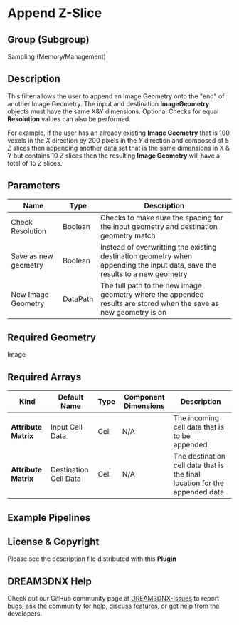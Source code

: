 # Append Z-Slice 


## Group (Subgroup)

Sampling (Memory/Management)


## Description

This filter allows the user to append an Image Geometry onto the "end" of another Image Geometry. The input and 
destination **ImageGeometry** objects must have the same X&Y dimensions. Optional Checks for equal **Resolution** values 
can also be performed.

For example, if the user has an already existing **Image Geometry** that is 100 voxels in the *X* direction by 200 pixels in the 
*Y* direction and composed of 5 *Z* slices then appending another data set that is the same dimensions in X & Y but contains
10 *Z* slices then the resulting **Image Geometry** will have a total of 15 *Z* slices.


## Parameters

| Name             | Type | Description |
|------------------|------| ------------|
| Check Resolution | Boolean | Checks to make sure the spacing for the input geometry and destination geometry match |
| Save as new geometry | Boolean | Instead of overwritting the existing destination geometry when appending the input data, save the results to a new geometry |
| New Image Geometry | DataPath | The full path to the new image geometry where the appended results are stored when the save as new geometry is on |

## Required Geometry

Image

## Required Arrays

| Kind | Default Name | Type | Component Dimensions | Description |
|------|--------------|------|----------------------|-------------|
| **Attribute Matrix** | Input Cell Data | Cell | N/A | The incoming cell data that is to be appended. |
| **Attribute Matrix** | Destination Cell Data | Cell | N/A | The destination cell data that is the final location for the appended data. |



## Example Pipelines



## License & Copyright

Please see the description file distributed with this **Plugin**


## DREAM3DNX Help

Check out our GitHub community page at [DREAM3DNX-Issues](https://github.com/BlueQuartzSoftware/DREAM3DNX-Issues) to report bugs, ask the community for help, discuss features, or get help from the developers.


